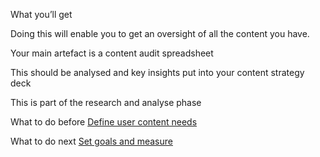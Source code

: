 

What you’ll get

Doing this will enable you to get an oversight of all the content you have.

Your main artefact is a content audit spreadsheet

This should be analysed and key insights put into your content strategy deck

This is part of the research and analyse phase

What to do before
[Define user content needs](/content-strategy/define-user-content-needs/)

What to do next 
[Set goals and measure](/content-strategy/set-goals-measure-success/)
